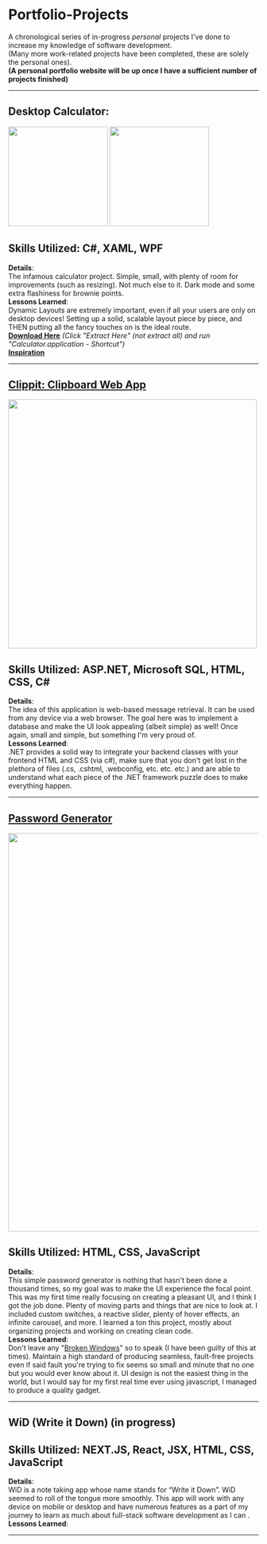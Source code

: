 # Portfolio-Projects   
A chronological series of in-progress _personal_ projects I've done to increase my knowledge of software development.  
(Many more work-related projects have been completed, these are solely the personal ones).  
**(A personal portfolio website will be up once I have a sufficient number of projects finished)**
<hr>  

## **Desktop Calculator**: 
<!DOCTYPE html>
<html lang="en">
  <body>
    <div class="row">
<img src="https://user-images.githubusercontent.com/101738608/197716595-29a3c9fe-ef55-44b0-b27d-e248e2e3325e.png" width="200">
<img src="https://user-images.githubusercontent.com/101738608/197716633-2f36c5f1-4e3f-4595-8715-f136086fa306.png" width="200">
  </div>
  </body>
</html>

## **Skills Utilized: C#, XAML, WPF**  
**Details**:  
The infamous calculator project. Simple, small, with plenty of room for improvements (such as resizing). Not much else to it. Dark mode and some extra flashiness for brownie points.   
**Lessons Learned**:   
Dynamic Layouts are extremely important, even if all your users are only on desktop devices! Setting up a solid, scalable layout piece by piece, and THEN putting all the fancy touches on is the ideal route.   
**[Download Here](https://github.com/sddiaz/Portfolio-Projects/files/9586536/Portfolio_Calculator.zip)** *(Click "Extract Here" (not extract all) and run "Calculator.application - Shortcut")*   
**[Inspiration](https://dribbble.com/shots/14709020-Calculator)**

<hr>  


## **[Clippit: Clipboard Web App](http://clippit.somee.com/)**  

<img src="https://user-images.githubusercontent.com/101738608/197719421-a2647341-fe8b-4753-b377-5989eec35c6c.png" width="500">


## **Skills Utilized: ASP.NET, Microsoft SQL, HTML, CSS, C#**  
**Details**:     
The idea of this application is web-based message retrieval. It can be used from any device via a web browser. The goal here was to implement a database and make the UI look appealing (albeit simple) as well! Once again, small and simple, but something I'm very proud of.      
**Lessons Learned**:   
.NET provides a solid way to integrate your backend classes with your frontend HTML and CSS (via c#), make sure that you don't get lost in the plethora of files (.cs, .cshtml, .webconfig, etc. etc. etc.) and are able to understand what each piece of the .NET framework puzzle does to make everything happen.   
<hr>


## **[Password Generator](https://tinyurl.com/passgenn)**  


<img src="https://user-images.githubusercontent.com/101738608/200132021-1fd026ec-58e9-4883-9014-1e2c5e48c04a.png" width="800">


## **Skills Utilized: HTML, CSS, JavaScript**  
**Details**:    
This simple password generator is nothing that hasn't been done a thousand times, so my goal was to make the UI experience the focal point. This was my first time really focusing on creating a pleasant UI, and I think I got the job done. Plenty of moving parts and things that are nice to look at. I included custom switches, a reactive slider, plenty of hover effects, an infinite carousel, and more. I learned a ton this project, mostly about organizing projects and working on creating clean code.   
**Lessons Learned**:   
Don't leave any "[Broken Windows](https://medium.com/@learnstuff.io/broken-window-theory-in-software-development-bef627a1ce99)" so to speak (I have been guilty of this at times). Maintain a high standard of producing seamless, fault-free projects even if said fault you're trying to fix seems so small and minute that no one but you would ever know about it. UI design is not the easiest thing in the world, but I would say for my first real time ever using javascript, I managed to produce a quality gadget. 
<hr>  


## **WiD (Write it Down) (in progress)**    


## **Skills Utilized: NEXT.JS, React, JSX, HTML, CSS, JavaScript**  
**Details**:    
WiD is a note taking app whose name stands for “Write it Down”. WiD seemed to roll of the tongue more smoothly. This app will work with any device on mobile or desktop and have numerous features as a part of my journey to learn as much about full-stack software development as I can .   
**Lessons Learned**:     
<hr>

